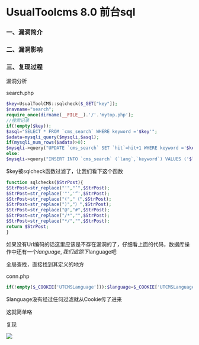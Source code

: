 # UsualToolcms 8.0 前台sql

### 一、漏洞简介

### 二、漏洞影响

### 三、复现过程

漏洞分析

search.php


```php
$key=UsualToolCMS::sqlcheck($_GET["key"]);
$navname="search";
require_once(dirname(__FILE__).'/'.'mytop.php');
//搜索记录
if(!empty($key)):
$asql="SELECT * FROM `cms_search` WHERE keyword ='$key'";
$adata=mysqli_query($mysqli,$asql);
if(mysqli_num_rows($adata)>0):
$mysqli->query("UPDATE `cms_search` SET `hit`=hit+1 WHERE keyword ='$key' and lang='$language'");
else:
$mysqli->query("INSERT INTO `cms_search` (`lang`,`keyword`) VALUES ('$language','$key')");
```

$key被sqlcheck函数过滤了，让我们看下这个函数


```php
function sqlchecks($StrPost){
$StrPost=str_replace("'","’",$StrPost);
$StrPost=str_replace('"','“',$StrPost);
$StrPost=str_replace("(","（",$StrPost);
$StrPost=str_replace(")","）",$StrPost);
$StrPost=str_replace("@","#",$StrPost);
$StrPost=str_replace("/*","",$StrPost);
$StrPost=str_replace("*/","",$StrPost);
return $StrPost;
}
```

如果没有Url编码的话这里应该是不存在漏洞的了，仔细看上面的代码，数据库操作中还有一个$language,我们追踪下$language吧

全局查找，直接找到其定义的地方

conn.php


```php
if(!empty($_COOKIE['UTCMSLanguage'])):$language=$_COOKIE['UTCMSLanguage'];else:$language=$indexlanguage;endif;
```

$language没有经过任何过滤就从Cookie传了进来

这就简单咯

复现

![](images/15893740386202.png)
